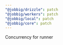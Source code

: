 ```yaml
---
"@jobbig/drizzle": patch
"@jobbig/workers": patch
"@jobbig/local": patch
"@jobbig/core": patch
---
```


Concurrency for runner
